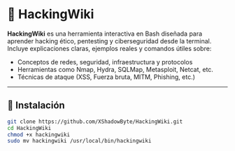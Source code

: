 # 🧠 HackingWiki

**HackingWiki** es una herramienta interactiva en Bash diseñada para aprender hacking ético, pentesting y ciberseguridad desde la terminal.  
Incluye explicaciones claras, ejemplos reales y comandos útiles sobre:

- Conceptos de redes, seguridad, infraestructura y protocolos
- Herramientas como Nmap, Hydra, SQLMap, Metasploit, Netcat, etc.
- Técnicas de ataque (XSS, Fuerza bruta, MITM, Phishing, etc.)

---

## 🚀 Instalación

```bash
git clone https://github.com/XShadowByte/HackingWiki.git
cd HackingWiki
chmod +x hackingwiki
sudo mv hackingwiki /usr/local/bin/hackingwiki
